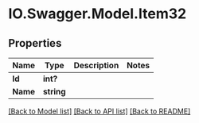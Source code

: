 # IO.Swagger.Model.Item32
## Properties

Name | Type | Description | Notes
------------ | ------------- | ------------- | -------------
**Id** | **int?** |  | 
**Name** | **string** |  | 

[[Back to Model list]](../README.md#documentation-for-models) [[Back to API list]](../README.md#documentation-for-api-endpoints) [[Back to README]](../README.md)

